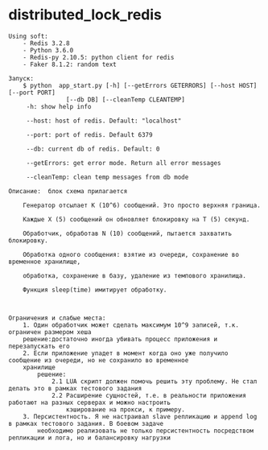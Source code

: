 # distributed_lock_redis

    Using soft:
        - Redis 3.2.8
        - Python 3.6.0
        - Redis-py 2.10.5: python client for redis
        - Faker 8.1.2: random text

    Запуск:
        $ python  app_start.py [-h] [--getErrors GETERRORS] [--host HOST] [--port PORT]
                    [--db DB] [--cleanTemp CLEANTEMP]
         -h: show help info

         --host: host of redis. Default: "localhost"

         --port: port of redis. Default 6379

         --db: current db of redis. Default: 0

         --getErrors: get error mode. Return all error messages

         --cleanTemp: clean temp messages from db mode

    Описание:  блок схема прилагается

        Генератор отсылает K (10^6) сообщений. Это просто верхняя граница.
    
        Каждые X (5) сообщений он обновляет блокировку на T (5) секунд.

        Обработчик, обработав N (10) сообщений, пытается захватить блокировку.

        Обработка одного сообщения: взятие из очереди, сохранение во временное хранилище,

        обработка, сохранение в базу, удаление из темпового хранилища.

        Функция sleep(time) имитирует обработку.



    Ограничения и слабые места:
        1. Один обработчик может сделать максимум 10^9 записей, т.к. ограничен размером хеша
        решение:достаточно иногда убивать процесс приложения и перезапускать его
        2. Если приложение упадет в момент когда оно уже получило сообщение из очереди, но не сохранило во временное
        хранилище
            решение:
                2.1 LUA скрипт должен помочь решить эту проблему. Не стал делать это в рамках тестового задания
                2.2 Расширение сущностей, т.е. в реальности приложения работают на разных серверах и можно настроить
                    кэширование на прокси, к примеру.
        3. Персистентность. Я не настраивал slave репликацию и append log в рамках тестового задания. В боевом задаче
            необходимо реализовать не только персистентность посредством репликации и лога, но и балансировку нагрузки




